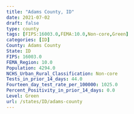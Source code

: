 ```yaml
---
title: "Adams County, ID"
date: 2021-07-02
draft: false
type: county
tags: [FIPS:16003.0,FEMA:10.0,Non-core,Green]
categories: [ID]
County: Adams County
State: ID
FIPS: 16003.0
FEMA_Region: 10.0
Population: 4294.0
NCHS_Urban_Rural_Classification: Non-core
Tests_in_prior_14_days: 44.0
Fourteen_day_test_rate_per_100000: 1025.0
Percent_Positivity_in_prior_14_days: 0.0
Level: Green
url: /states/ID/adams-county
---
```



